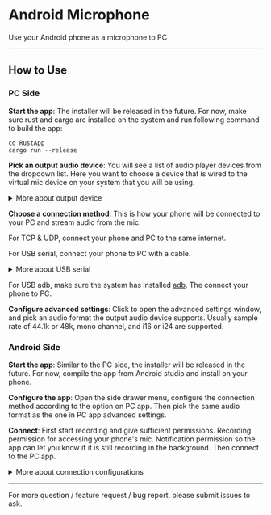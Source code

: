 # Android Microphone

Use your Android phone as a microphone to PC

------

## How to Use

### PC Side

__Start the app__: The installer will be released in the future. For now, make sure rust and cargo are installed on the system and run following command to build the app:
```
cd RustApp
cargo run --release
```

__Pick an output audio device__: You will see a list of audio player devices from the dropdown list. Here you want to choose a device that is wired to the virtual mic device on your system that you will be using.

<details>
<summary>
More about output device
</summary>

The step is system independent.

On Windows you can use [Virtual Audio Cable](https://vac.muzychenko.net/en/download.htm) or [VB Cable](https://vb-audio.com/Cable/). Both software will install virtual input and output audio devices on your system. After that map the output player device to the input mic device so any audio our app played to the device is transferred to the virtual mic device.
</details>

__Choose a connection method__: This is how your phone will be connected to your PC and stream audio from the mic.

For TCP & UDP, connect your phone and PC to the same internet.

For USB serial, connect your phone to PC with a cable.

<details>
<summary>
More about USB serial
</summary>

This option also requires configurations that are system independent.

On Windows, make sure the adb process is shutdown and android studio is closed.

On MacOS, it should just work.

On Linux, you will need to configure [udev](https://github.com/libusb/libusb/wiki/FAQ#can-i-run-libusb-applications-on-linux-without-root-privilege) so that the app has permission to use USB.
</details>

For USB adb, make sure the system has installed [adb](https://developer.android.com/tools/adb). The connect your phone to PC.

__Configure advanced settings__: Click to open the advanced settings window, and pick an audio format the output audio device supports. Usually sample rate of 44.1k or 48k, mono channel, and i16 or i24 are supported.

### Android Side

__Start the app__: Similar to the PC side, the installer will be released in the future. For now, compile the app from Android studio and install on your phone.

__Configure the app__: Open the side drawer menu, configure the connection method according to the option on PC app. Then pick the same audio format as the one in PC app advanced settings.

__Connect__: First start recording and give sufficient permissions. Recording permission for accessing your phone's mic. Notification permission so the app can let you know if it is still recording in the background. Then connect to the PC app.

<details>
<summary>More about connection configurations</summary>

For TCP/UDP, you will need to enter the PC address and port. You can find that information from the log area on PC app.

For USB adb, set your phone to developer mode and enable USB debugging.

For USB serial, make sure your phone's USB setting is charging only.
</details>

--------

For more question / feature request / bug report, please submit issues to ask.